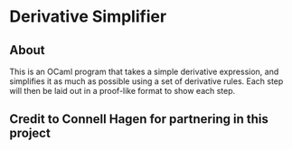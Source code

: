 # Derivative Simplifier

## About
This is an OCaml program that takes a simple derivative expression, and simplifies it as much as possible using a set of derivative rules. Each step will then be laid out in a proof-like format to show each step.

## Credit to Connell Hagen for partnering in this project
